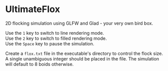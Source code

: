 # UltimateFlox
2D flocking simulation using GLFW and Glad - your very own bird box.

Use the ```1``` key to switch to line rendering mode.<br>
Use the ```2``` key to switch to filled rendering mode.<br>
Use the ```Space``` key to pause the simulation.<br>

Create a ```flox.txt``` file in the executable's directory to control the flock size.
A single unambiguous integer should be placed in the file. The simulation will default to 8 boids otherwise.
